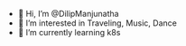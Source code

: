 - 👋 Hi, I’m @DilipManjunatha
- 👀 I’m interested in Traveling, Music, Dance
- 🌱 I’m currently learning k8s

<!---
DilipManjunatha/DilipManjunatha is a ✨ special ✨ repository because its `README.md` (this file) appears on your GitHub profile.
You can click the Preview link to take a look at your changes.
--->
